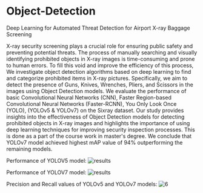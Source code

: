 # Object-Detection
Deep Learning for Automated Threat Detection for Airport X-ray Baggage Screening

X-ray security screening plays a crucial role for ensuring public safety and preventing potential threats. The process of manually searching and visually identifying prohibited objects in X-ray images is time-consuming and prone to human errors. To fill this void and improve the efficiency of this process, We investigate object detection algorithms based on deep learning to find and categorize prohibited items in X-ray pictures. Specifically, we aim to detect the presence of Guns, Knives, Wrenches, Pliers, and Scissors in the images using Object Detection models. We evaluate the performance of basic Convolutional Neural Networks (CNN), Faster Region-based Convolutional Neural Networks (Faster-RCNN), You Only Look Once (YOLO), (YOLOv5 & YOLOv7) on the Sixray dataset. Our study provides insights into the effectiveness of Object Detection models for detecting prohibited objects in X-ray images and highlights the importance of using deep learning techniques for improving security inspection processes. This is done as a part of the course work in master's degree. We conclude that YOLOv7 model achieved highest mAP value of 94% outperforming the remaining models.

Performance of YOLOV5 model:
![results](https://github.com/Sowgandh6/Object-Detection/assets/74649012/941485de-621f-4e96-986d-a40ad4d009c1)

Performance of YOLOV7 model:
![results](https://github.com/Sowgandh6/Object-Detection/assets/74649012/017ad3ae-8b17-4513-9007-24818fd6d6b4)

Precision and Recall values of YOLOv5 and YOLOv7 models:
![6](https://github.com/Sowgandh6/Object-Detection/assets/74649012/a17cd5fd-7c37-49ac-a64b-8502a098a705)
